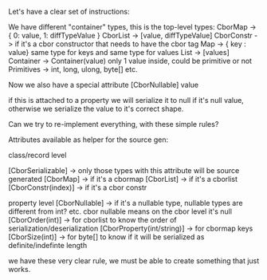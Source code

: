 Let's have a clear set of instructions:

We have different "container" types, this is the top-level types:
CborMap -> { 0: value,  1: diffTypeValue }
CborList -> [value, diffTypeValue] 
CborConstr -> if it's a cbor constructor that needs to have the cbor tag
Map -> { key : value} same type for keys and same type for values
List -> [values]
Container -> Container(value) only 1 value inside, could be primitive or not
Primitives -> int, long, ulong, byte[] etc.

Now we also have a special attribute [CborNullable] value

if this is attached to a property we will serialize it to null if it's null value, otherwise we serialize the value to it's correct shape.

Can we try to re-implement everything, with these simple rules? 

Attributes available as helper for the source gen:

class/record level

[CborSerializable] -> only those types with this attribute will be source generated
[CborMap] -> if it's a cbormap
[CborList] -> if it's a cborlist
[CborConstr(index)] -> if it's a cbor constr

property level
[CborNullable] -> if it's a nullable type, nullable types are different from int? etc. cbor nullable means on the cbor level it's null
[CborOrder(int)] -> for cborlist to know the order of serialization/deserialization
[CborProperty(int/string)] -> for cbormap keys
[CborSize(int)] -> for byte[] to know if it will be serialized as definite/indefinte length

we have these very clear rule, we must be able to create something that just works. 